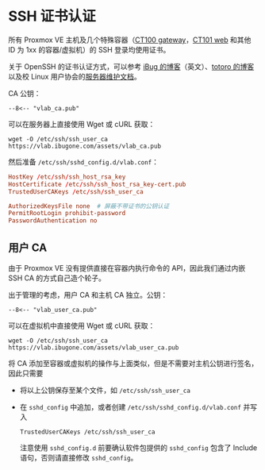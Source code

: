 # SSH 证书认证

所有 Proxmox VE 主机及几个特殊容器（[CT100 gateway](servers/ct100.md)，[CT101 web](servers/ct101.md) 和其他 ID 为 1xx 的容器/虚拟机）的 SSH 登录均使用证书。

关于 OpenSSH 的证书认证方式，可以参考 [iBug 的博客](https://ibug.io/p/30)（英文）、[totoro 的博客](https://yyw.moe/2021/08/02/Use-SSH-CA/)以及校 Linux 用户协会的[服务器维护文档](https://docs.ustclug.org/infrastructure/sshca/)。

CA 公钥：

```text
--8<-- "vlab_ca.pub"
```

可以在服务器上直接使用 Wget 或 cURL 获取：

```shell
wget -O /etc/ssh/ssh_user_ca https://vlab.ibugone.com/assets/vlab_ca.pub
```

然后准备 `/etc/ssh/sshd_config.d/vlab.conf`：

```conf
HostKey /etc/ssh/ssh_host_rsa_key
HostCertificate /etc/ssh/ssh_host_rsa_key-cert.pub
TrustedUserCAKeys /etc/ssh/ssh_user_ca

AuthorizedKeysFile none  # 屏蔽不带证书的公钥认证
PermitRootLogin prohibit-password
PasswordAuthentication no
```

## 用户 CA

由于 Proxmox VE 没有提供直接在容器内执行命令的 API，因此我们通过内嵌 SSH CA 的方式自己造个轮子。

出于管理的考虑，用户 CA 和主机 CA 独立。公钥：

```text
--8<-- "vlab_user_ca.pub"
```

可以在虚拟机中直接使用 Wget 或 cURL 获取：

```shell
wget -O /etc/ssh/ssh_user_ca https://vlab.ibugone.com/assets/vlab_user_ca.pub
```

将 CA 添加至容器或虚拟机的操作与上面类似，但是不需要对主机公钥进行签名，因此只需要

- 将以上公钥保存至某个文件，如 `/etc/ssh/ssh_user_ca`
- 在 `sshd_config` 中追加，或者创建 `/etc/ssh/sshd_config.d/vlab.conf` 并写入

    ```
    TrustedUserCAKeys /etc/ssh/ssh_user_ca
    ```

    注意使用 `sshd_config.d` 前要确认软件包提供的 `sshd_config` 包含了 Include 语句，否则请直接修改 `sshd_config`。
